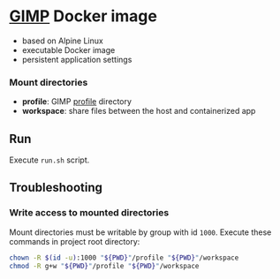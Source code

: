 # [GIMP](https://www.gimp.org/) Docker image

- based on Alpine Linux
- executable Docker image
- persistent application settings

### Mount directories

- **profile**: GIMP [profile](https://www.gimp.org/tutorials/GIMPProfile/) directory
- **workspace**: share files between the host and containerized app

## Run
Execute `run.sh` script.

## Troubleshooting

### Write access to mounted directories

Mount directories must be writable by group with id `1000`. Execute these commands in project root directory:

```bash
chown -R $(id -u):1000 "${PWD}"/profile "${PWD}"/workspace
chmod -R g+w "${PWD}"/profile "${PWD}"/workspace
```
